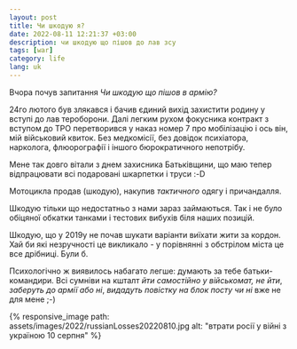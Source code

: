 ```yaml
---
layout: post
title: Чи шкодую я?
date: 2022-08-11 12:21:37 +03:00
description: чи шкодую що пішов до лав зсу
tags: [war]
category: life
lang: uk
---
```


Вчора почув запитання _Чи шкодую що пішов в армію?_

24го лютого був злякався і бачив єдиний вихід захистити родину у вступі до лав тероборони.
Далі легким рухом фокусника контракт з вступом до ТРО перетворився у наказ номер 7 про мобілізацію і ось він, мій військовий квиток.
Без медкомісії, без довідок психіатора, нарколога, флюорографії і іншого бюрократичного непотрібу.

Мене так довго вітали з днем захисника Батьківщини, що маю тепер відпрацювати всі подаровані шкарпетки і труси :-D 

Мотоцикла продав (шкодую), накупив _тактичного_ одягу і причандалля.  

Шкодую тільки що недостатньо з нами зараз займаються.
Так і не було обіцяної обкатки танками і тестових вибухів біля наших позицій.

Шкодую, що у 2019у не почав шукати варіанти виїхати жити за кордон.
Хай би які незручності це викликало - у порівнянні з обстрілом міста це все дрібниці. 
Були б.

Психологічно ж виявилось набагато легше: думають за тебе батьки-командири.
Всі сумніви на кшталт _йти самостійно у військомат, не йти_, _заберуть до армії або ні_, _видадуть повістку на блок посту чи ні_ вже не для мене ;-)

{% responsive_image path: assets/images/2022/russianLosses20220810.jpg alt: "втрати росії у війні з україною 10 серпня" %}
